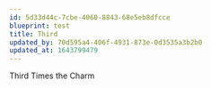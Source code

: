 ```yaml
---
id: 5d33d44c-7cbe-4060-8843-68e5eb8dfcce
blueprint: test
title: Third
updated_by: 70d595a4-406f-4931-873e-0d3535a3b2b0
updated_at: 1643799479
---
```

Third Times the Charm